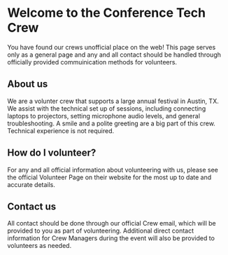 # Welcome to the Conference Tech Crew

You have found our crews unofficial place on the web! This page serves only as a general page and any and all contact should be handled through officially provided commuinication methods for volunteers.

## About us

We are a volunter crew that supports a large annual festival in Austin, TX. We assist with the technical set up of sessions, including connecting laptops to projectors, setting microphone audio levels, and general troubleshooting. A smile and a polite greeting are a big part of this crew. Technical experience is not required.

## How do I volunteer?

For any and all official information about volunteering with us, please see the official Volunteer Page on their website for the most up to date and accurate details.

## Contact us

All contact should be done through our official Crew email, which will be provided to you as part of volunteering. Additional direct contact information for Crew Managers during the event will also be provided to volunteers as needed.


